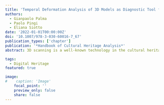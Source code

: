 ```yaml
---
title: 'Temporal Deformation Analysis of 3D Models as Diagnostic Tool for Panel Paintings'
authors:
  - Gianpaolo Palma
  - Paolo Pingi
  - Eliana Siotto
date: '2022-01-01T00:00:00Z'
doi: '10.1007/978-3-030-60016-7_67'
publication_types: ['chapter']
publication: '*Handbook of Cultural Heritage Analysis*'
abstract: 3D scanning is a well-known technology in the cultural heritage field for the study and monitoring of the artworks. For a panel painting, this technology facilitates the acquisition and documentation of its 3D shape at multiple scales, from the micro-geometry of craquelure to the macro-geometry of the support. All these geometric components may change over time due to the deformations induced by the conservation environment parameters. A usual method for estimating the deformation of the panel is the comparison of 3D models acquired at different times. For this purpose, the chapter presents a new approach to automatically estimate the amount of deformation between two 3D models of the same object. The proposed method is based on a nonrigid registration algorithm that deforms a 3D model on the other, enabling to separate the real panel deformation from the structural changes of the artwork. It uses only on the acquired geometric data of independent 3D acquisitions that were uncontrolled and unsupervised over time.

tags:
  - Digital Heritage
featured: true

image:
#    caption: 'Image'
    focal_point: ''
    preview_only: false
    share: false
---
```

